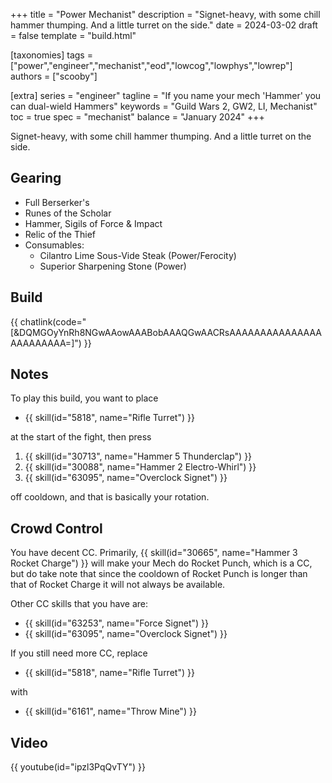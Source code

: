 +++
title = "Power Mechanist"
description = "Signet-heavy, with some chill hammer thumping. And a little turret on the side."
date = 2024-03-02
draft = false
template = "build.html"

[taxonomies]
tags = ["power","engineer","mechanist","eod","lowcog","lowphys","lowrep"]
authors = ["scooby"]

[extra]
series = "engineer"
tagline = "If you name your mech 'Hammer' you can dual-wield Hammers"
keywords = "Guild Wars 2, GW2, LI, Mechanist"
toc = true
spec = "mechanist"
balance = "January 2024"
+++

Signet-heavy, with some chill hammer thumping. And a little turret on the side.

## Gearing

- Full Berserker's
- Runes of the Scholar
- Hammer, Sigils of Force & Impact
- Relic of the Thief
- Consumables:
  - Cilantro Lime Sous-Vide Steak (Power/Ferocity)
  - Superior Sharpening Stone (Power)

## Build

{{ chatlink(code="[&DQMGOyYnRh8NGwAAowAAABobAAAQGwAACRsAAAAAAAAAAAAAAAAAAAAAAAA=]") }}

## Notes

To play this build, you want to place

- {{ skill(id="5818", name="Rifle Turret") }}

at the start of the fight, then press

1. {{ skill(id="30713", name="Hammer 5 Thunderclap") }}
1. {{ skill(id="30088", name="Hammer 2 Electro-Whirl") }}
1. {{ skill(id="63095", name="Overclock Signet") }}

off cooldown, and that is basically your rotation.

## Crowd Control

You have decent CC. Primarily, {{ skill(id="30665", name="Hammer 3 Rocket Charge") }} will make your Mech do Rocket Punch, which is a CC, but do take note that since the cooldown of Rocket Punch is longer than that of
Rocket Charge it will not always be available.

Other CC skills that you have are:

- {{ skill(id="63253", name="Force Signet") }}
- {{ skill(id="63095", name="Overclock Signet") }}

If you still need more CC, replace 

- {{ skill(id="5818", name="Rifle Turret") }}

with 

- {{ skill(id="6161", name="Throw Mine") }}

## Video

{{ youtube(id="ipzl3PqQvTY") }}

